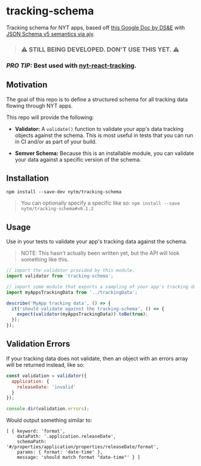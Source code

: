 # tracking-schema

Tracking schema for NYT apps, based off [this Google Doc by DS&E](https://docs.google.com/document/d/1o0zbXibJlqmqk9ScYZGx0iq4jZ6IR8H_OdLU-8gZRlI/edit) with [JSON Schema v5 semantics via ajv](https://github.com/epoberezkin/ajv/blob/master/KEYWORDS.md).

> ### ⚠️ STILL BEING DEVELOPED. DON'T USE THIS YET. ⚠️

### *PRO TIP:* Best used with [nyt-react-tracking](https://github.com/nytm/nyt-react-tracking).

## Motivation

The goal of this repo is to define a structured schema for all tracking data flowing through NYT apps.

This repo will provide the following:

 - **Validator:** A `validate()` function to validate your app's data tracking objects against the schema. This is most useful in tests that you can run in CI and/or as part of your build.

 - **Semver Schema:** Because this is an installable module, you can validate your data against a specific version of the schema.


## Installation

```
npm install --save-dev nytm/tracking-schema
```

> You can optionally specify a specific like so: `npm install --save nytm/tracking-schema#v0.1.2`

## Usage

Use in your tests to validate your app's tracking data against the schema.

> NOTE: This hasn't actually been written yet, but the API will look something like this.

```js
// import the validator provided by this module.
import validator from 'tracking-schema';

// import some module that exports a sampling of your app's tracking data.
import myAppsTrackingData from '../trackingData';

describe('MyApp tracking data', () => {
  it('should validate against the tracking-schema', () => {
    expect(validator(myAppsTrackingData)).toBe(true);
  });
});
```

## Validation Errors

If your tracking data does not validate, then an object with an errors array will be returned instead, like so:

```js
const validation = validator({
  application: {
    releaseDate: 'invalid'
  }
});

console.dir(validation.errors);
```

Would output something similar to:

```
[ { keyword: 'format',
    dataPath: '.application.releaseDate',
    schemaPath: '#/properties/application/properties/releaseDate/format',
    params: { format: 'date-time' },
    message: 'should match format "date-time"' } ]
```
